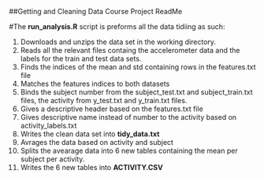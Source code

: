##Getting and Cleaning Data Course Project ReadMe

#The __run_analysis.R__ script is preforms all the data tidiing as such:
1. Downloads and unzips the data set in the working directory.
2. Reads all the relevant files containg the accelerometer data and
   the labels for the train and test data sets.
3. Finds the indices of the mean and std containing rows in the features.txt file
4. Matches the features indices to both datasets
5. Binds the subject number from the subject_test.txt and subject_train.txt files, the activity from
   y_test.txt and y_train.txt files.
6. Gives a descriptive header based on the features.txt file
7. Gives descriptive name instead of number to the activity based on activity_labels.txt
8. Writes the clean data set into __tidy_data.txt__
9. Avrages the data based on activity and subject
10. Splits the avearage data into 6 new tables containing the mean per subject per activity.
11. Writes the 6 new tables into __ACTIVITY.CSV__

   